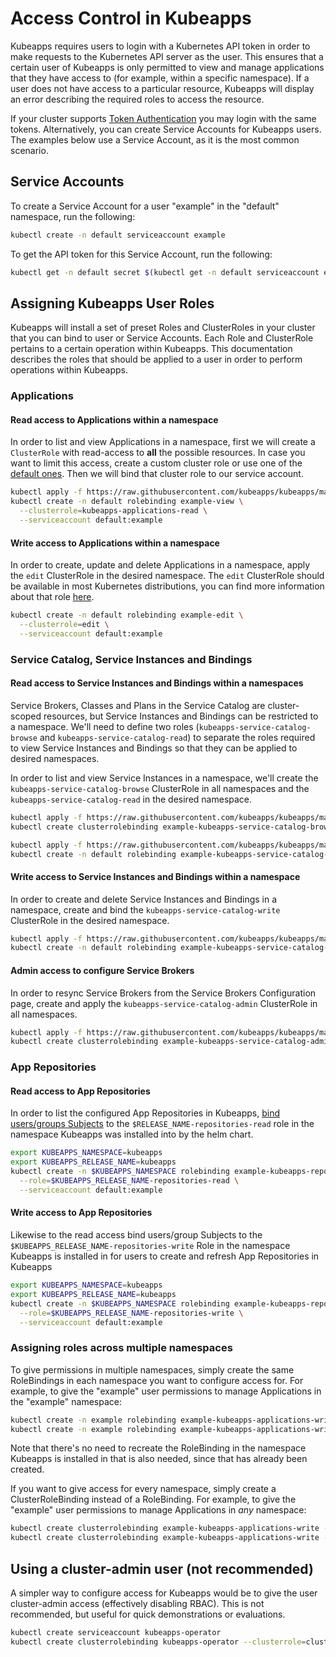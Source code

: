 # Access Control in Kubeapps

Kubeapps requires users to login with a Kubernetes API token in order to make
requests to the Kubernetes API server as the user. This ensures that a certain
user of Kubeapps is only permitted to view and manage applications that they
have access to (for example, within a specific namespace). If a user does not
have access to a particular resource, Kubeapps will display an error describing
the required roles to access the resource.

If your cluster supports [Token
Authentication](https://kubernetes.io/docs/admin/authentication/) you may login
with the same tokens. Alternatively, you can create Service Accounts for
Kubeapps users. The examples below use a Service Account, as it is the most
common scenario.

## Service Accounts

To create a Service Account for a user "example" in the "default" namespace, run
the following:

```bash
kubectl create -n default serviceaccount example
```

To get the API token for this Service Account, run the following:

```bash
kubectl get -n default secret $(kubectl get -n default serviceaccount example -o jsonpath='{.secrets[].name}') -o go-template='{{.data.token | base64decode}}'
```

## Assigning Kubeapps User Roles

Kubeapps will install a set of preset Roles and ClusterRoles in your cluster
that you can bind to user or Service Accounts. Each Role and ClusterRole
pertains to a certain operation within Kubeapps. This documentation describes
the roles that should be applied to a user in order to perform operations within
Kubeapps.

### Applications

#### Read access to Applications within a namespace

In order to list and view Applications in a namespace, first we will create a `ClusterRole` with read-access to **all** the possible resources. In case you want
to limit this access, create a custom cluster role or use one of the [default ones](https://kubernetes.io/docs/reference/access-authn-authz/rbac/#user-facing-roles). Then we will bind that cluster role to our service account.

```bash
kubectl apply -f https://raw.githubusercontent.com/kubeapps/kubeapps/master/docs/user/manifests/kubeapps-applications-read.yaml
kubectl create -n default rolebinding example-view \
  --clusterrole=kubeapps-applications-read \
  --serviceaccount default:example
```

#### Write access to Applications within a namespace

In order to create, update and delete Applications in a namespace, apply the
`edit` ClusterRole in the desired namespace. The `edit` ClusterRole should be
available in most Kubernetes distributions, you can find more information about
that role
[here](https://kubernetes.io/docs/reference/access-authn-authz/rbac/#user-facing-roles).

```bash
kubectl create -n default rolebinding example-edit \
  --clusterrole=edit \
  --serviceaccount default:example
```

### Service Catalog, Service Instances and Bindings

#### Read access to Service Instances and Bindings within a namespaces

Service Brokers, Classes and Plans in the Service Catalog are cluster-scoped
resources, but Service Instances and Bindings can be restricted to a namespace.
We'll need to define two roles (`kubeapps-service-catalog-browse` and
`kubeapps-service-catalog-read`) to separate the roles required to view Service
Instances and Bindings so that they can be applied to desired namespaces.

In order to list and view Service Instances in a namespace, we'll create the
`kubeapps-service-catalog-browse` ClusterRole in all namespaces and the
`kubeapps-service-catalog-read` in the desired namespace.

```bash
kubectl apply -f https://raw.githubusercontent.com/kubeapps/kubeapps/master/docs/user/manifests/kubeapps-service-catalog-browse.yaml
kubectl create clusterrolebinding example-kubeapps-service-catalog-browse --clusterrole=kubeapps-service-catalog-browse --serviceaccount default:example

kubectl apply -f https://raw.githubusercontent.com/kubeapps/kubeapps/master/docs/user/manifests/kubeapps-service-catalog-read.yaml
kubectl create -n default rolebinding example-kubeapps-service-catalog-read --clusterrole=kubeapps-service-catalog-read --serviceaccount default:example
```

#### Write access to Service Instances and Bindings within a namespace

In order to create and delete Service Instances and Bindings in a namespace,
create and bind the `kubeapps-service-catalog-write` ClusterRole in the desired namespace.

```bash
kubectl apply -f https://raw.githubusercontent.com/kubeapps/kubeapps/master/docs/user/manifests/kubeapps-service-catalog-write.yaml
kubectl create -n default rolebinding example-kubeapps-service-catalog-write --clusterrole=kubeapps-service-catalog-write --serviceaccount default:example
```

#### Admin access to configure Service Brokers

In order to resync Service Brokers from the Service Brokers Configuration page,
create and apply the `kubeapps-service-catalog-admin` ClusterRole in all namespaces.

```bash
kubectl apply -f https://raw.githubusercontent.com/kubeapps/kubeapps/master/docs/user/manifests/kubeapps-service-catalog-admin.yaml
kubectl create clusterrolebinding example-kubeapps-service-catalog-admin --clusterrole=kubeapps-service-catalog-admin --serviceaccount default:example
```

### App Repositories

#### Read access to App Repositories

In order to list the configured App Repositories in Kubeapps, [bind users/groups Subjects](https://kubernetes.io/docs/reference/access-authn-authz/rbac/#command-line-utilities) to the `$RELEASE_NAME-repositories-read` role in the namespace Kubeapps was installed into by the helm chart.
```bash
export KUBEAPPS_NAMESPACE=kubeapps
export KUBEAPPS_RELEASE_NAME=kubeapps
kubectl create -n $KUBEAPPS_NAMESPACE rolebinding example-kubeapps-repositories-read \
  --role=$KUBEAPPS_RELEASE_NAME-repositories-read \
  --serviceaccount default:example
```

#### Write access to App Repositories

Likewise to the read access bind users/group Subjects to the
`$KUBEAPPS_RELEASE_NAME-repositories-write` Role in the namespace Kubeapps is installed in
for users to create and refresh App Repositories in Kubeapps

```bash
export KUBEAPPS_NAMESPACE=kubeapps
export KUBEAPPS_RELEASE_NAME=kubeapps
kubectl create -n $KUBEAPPS_NAMESPACE rolebinding example-kubeapps-repositories-write \
  --role=$KUBEAPPS_RELEASE_NAME-repositories-write \
  --serviceaccount default:example
```

### Assigning roles across multiple namespaces

To give permissions in multiple namespaces, simply create the same RoleBindings
in each namespace you want to configure access for. For example, to give the
"example" user permissions to manage Applications in the "example" namespace:

```bash
kubectl create -n example rolebinding example-kubeapps-applications-write --clusterrole=kubeapps-applications-read --serviceaccount default:example
kubectl create -n example rolebinding example-kubeapps-applications-write --clusterrole=kubeapps-applications-write --serviceaccount default:example
```

Note that there's no need to recreate the RoleBinding in the namespace Kubeapps
is installed in that is also needed, since that has already been created.

If you want to give access for every namespace, simply create a
ClusterRoleBinding instead of a RoleBinding. For example, to give the "example" user permissions to manage Applications in _any_ namespace:

```bash
kubectl create clusterrolebinding example-kubeapps-applications-write --clusterrole=kubeapps-applications-read --serviceaccount default:example
kubectl create clusterrolebinding example-kubeapps-applications-write --clusterrole=kubeapps-applications-write --serviceaccount default:example
```

## Using a cluster-admin user (not recommended)

A simpler way to configure access for Kubeapps would be to give the user
cluster-admin access (effectively disabling RBAC). This is not recommended, but
useful for quick demonstrations or evaluations.

```bash
kubectl create serviceaccount kubeapps-operator
kubectl create clusterrolebinding kubeapps-operator --clusterrole=cluster-admin --serviceaccount=default:kubeapps-operator
```
